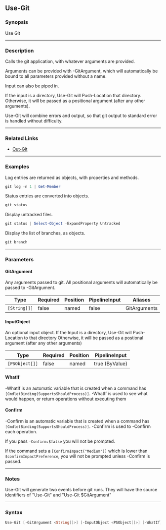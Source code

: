 Use-Git
-------




### Synopsis
Use Git



---


### Description

Calls the git application, with whatever arguments are provided.

Arguments can be provided with -GitArgument, which will automatically be bound to all parameters provided without a name.

Input can also be piped in.

If the input is a directory, Use-Git will Push-Location that directory.
Otherwise, it will be passed as a positional argument (after any other arguments).

Use-Git will combine errors and output, so that git output to standard error is handled without difficulty.



---


### Related Links
* [Out-Git](Out-Git.md)





---


### Examples
Log entries are returned as objects, with properties and methods.

```PowerShell
git log -n 1 | Get-Member
```
Status entries are converted into objects.

```PowerShell
git status
```
Display untracked files.

```PowerShell
git status | Select-Object -ExpandProperty Untracked
```
Display the list of branches, as objects.

```PowerShell
git branch
```


---


### Parameters
#### **GitArgument**

Any arguments passed to git.  All positional arguments will automatically be passed to -GitArgument.






|Type        |Required|Position|PipelineInput|Aliases     |
|------------|--------|--------|-------------|------------|
|`[String[]]`|false   |named   |false        |GitArguments|



#### **InputObject**

An optional input object.
If the Input is a directory, Use-Git will Push-Location to that directory
Otherwise, it will be passed as a postional argument (after any other arguments)






|Type          |Required|Position|PipelineInput |
|--------------|--------|--------|--------------|
|`[PSObject[]]`|false   |named   |true (ByValue)|



#### **WhatIf**
-WhatIf is an automatic variable that is created when a command has ```[CmdletBinding(SupportsShouldProcess)]```.
-WhatIf is used to see what would happen, or return operations without executing them
#### **Confirm**
-Confirm is an automatic variable that is created when a command has ```[CmdletBinding(SupportsShouldProcess)]```.
-Confirm is used to -Confirm each operation.

If you pass ```-Confirm:$false``` you will not be prompted.


If the command sets a ```[ConfirmImpact("Medium")]``` which is lower than ```$confirmImpactPreference```, you will not be prompted unless -Confirm is passed.



---


### Notes
Use-Git will generate two events before git runs.  They will have the source identifiers of "Use-Git" and "Use-Git $GitArgument"



---


### Syntax
```PowerShell
Use-Git [-GitArgument <String[]>] [-InputObject <PSObject[]>] [-WhatIf] [-Confirm] [<CommonParameters>]
```
